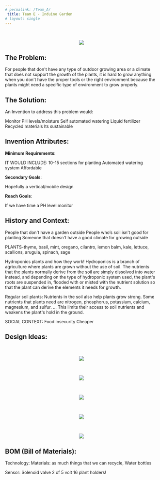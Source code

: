 ```yaml
---
# permalink: /Team_A/
 title: Team E - Induino Garden
# layout: single
---
```


<p align="center">
<br>
<br>
<img src ="/assets/images/induino_garden/sketch2.jpg">
<br>
</p>


## The Problem:
For people that don't have any type of outdoor growing area or a climate that does not support the growth of the plants, it is hard to grow anything when you don't have the proper tools or the right environment because the plants might need a specific type of environment to grow properly.

## The Solution:

An Invention to address this problem would:

Monitor PH levels/moisture
Self automated watering 
Liquid fertilizer 
Recycled materials 
Its sustainable 


## Invention Attributes:


**Minimum Requirements**:

IT WOULD INCLUDE:
10-15 sections for planting
Automated watering system
Affordable

**Secondary Goals**:

Hopefully a vertical/mobile design 

**Reach Goals**:

If we have time a PH level monitor

## History and Context:

People that don't have a garden outside
People who’s soil isn't good for planting
Someone that doesn't have a good climate for growing outside

PLANTS-thyme, basil, mint, oregano, cilantro, lemon balm, kale, lettuce, scallions, arugula, spinach, sage

Hydroponics plants and how they work!
Hydroponics is a branch of agriculture where plants are grown without the use of soil. The nutrients that the plants normally derive from the soil are simply dissolved into water instead, and depending on the type of hydroponic system used, the plant's roots are suspended in, flooded with or misted with the nutrient solution so that the plant can derive the elements it needs for growth.

Regular soil plants:
Nutrients in the soil also help plants grow strong. Some nutrients that plants need are nitrogen, phosphorus, potassium, calcium, magnesium, and sulfur. ... This limits their access to soil nutrients and weakens the plant's hold in the ground.
                                     
SOCIAL CONTEXT: 
Food insecurity
Cheaper 

## Design Ideas:


<p align="center">
<br>
<br>
<img src ="/assets/images/induino_garden/sketch1.jpg">
<br>
</p>


<p align="center">
<br>
<br>
<img src ="/assets/images/induino_garden/sketch2.jpg">
<br>
</p>


<p align="center">
<br>
<br>
<img src ="/assets/images/induino_garden/sketch3.jpg">
<br>
</p>


<p align="center">
<br>
<br>
<img src ="/assets/images/induino_garden/sketch4.jpg">
<br>
</p>

<p align="center">
<br>
<br>
<img src ="/assets/images/induino_garden/sketch5.JPG">
<br>
</p>

## BOM (Bill of Materials):

Technology:
Materials:
as much things that we can recycle,
Water bottles

Sensor:
Solenoid valve 2 of 5 volt
16 plant holders!
